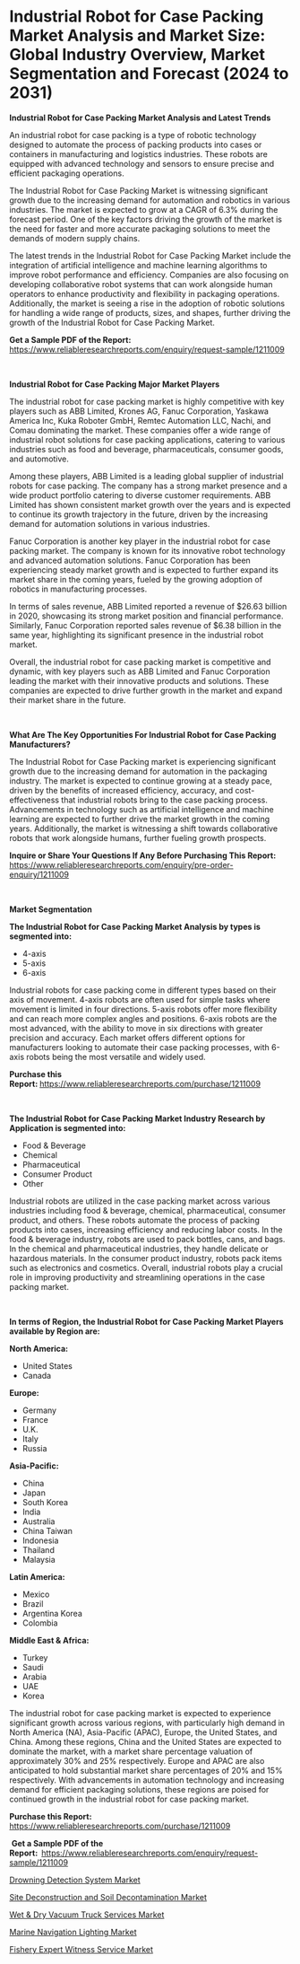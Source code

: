 <p><h1>Industrial Robot for Case Packing Market Analysis and Market Size: Global Industry Overview, Market Segmentation and Forecast (2024 to 2031)</h1></p><p><strong>Industrial Robot for Case Packing Market Analysis and Latest Trends</strong></p>
<p><p>An industrial robot for case packing is a type of robotic technology designed to automate the process of packing products into cases or containers in manufacturing and logistics industries. These robots are equipped with advanced technology and sensors to ensure precise and efficient packaging operations.</p><p>The Industrial Robot for Case Packing Market is witnessing significant growth due to the increasing demand for automation and robotics in various industries. The market is expected to grow at a CAGR of 6.3% during the forecast period. One of the key factors driving the growth of the market is the need for faster and more accurate packaging solutions to meet the demands of modern supply chains.</p><p>The latest trends in the Industrial Robot for Case Packing Market include the integration of artificial intelligence and machine learning algorithms to improve robot performance and efficiency. Companies are also focusing on developing collaborative robot systems that can work alongside human operators to enhance productivity and flexibility in packaging operations. Additionally, the market is seeing a rise in the adoption of robotic solutions for handling a wide range of products, sizes, and shapes, further driving the growth of the Industrial Robot for Case Packing Market.</p></p>
<p><strong>Get a Sample PDF of the Report:&nbsp;</strong> <a href="https://www.reliableresearchreports.com/enquiry/request-sample/1211009">https://www.reliableresearchreports.com/enquiry/request-sample/1211009</a></p>
<p>&nbsp;</p>
<p><strong>Industrial Robot for Case Packing Major Market Players</strong></p>
<p><p>The industrial robot for case packing market is highly competitive with key players such as ABB Limited, Krones AG, Fanuc Corporation, Yaskawa America Inc, Kuka Roboter GmbH, Remtec Automation LLC, Nachi, and Comau dominating the market. These companies offer a wide range of industrial robot solutions for case packing applications, catering to various industries such as food and beverage, pharmaceuticals, consumer goods, and automotive.</p><p>Among these players, ABB Limited is a leading global supplier of industrial robots for case packing. The company has a strong market presence and a wide product portfolio catering to diverse customer requirements. ABB Limited has shown consistent market growth over the years and is expected to continue its growth trajectory in the future, driven by the increasing demand for automation solutions in various industries.</p><p>Fanuc Corporation is another key player in the industrial robot for case packing market. The company is known for its innovative robot technology and advanced automation solutions. Fanuc Corporation has been experiencing steady market growth and is expected to further expand its market share in the coming years, fueled by the growing adoption of robotics in manufacturing processes.</p><p>In terms of sales revenue, ABB Limited reported a revenue of $26.63 billion in 2020, showcasing its strong market position and financial performance. Similarly, Fanuc Corporation reported sales revenue of $6.38 billion in the same year, highlighting its significant presence in the industrial robot market.</p><p>Overall, the industrial robot for case packing market is competitive and dynamic, with key players such as ABB Limited and Fanuc Corporation leading the market with their innovative products and solutions. These companies are expected to drive further growth in the market and expand their market share in the future.</p></p>
<p>&nbsp;</p>
<p><strong>What Are The Key Opportunities For Industrial Robot for Case Packing Manufacturers?</strong></p>
<p><p>The Industrial Robot for Case Packing market is experiencing significant growth due to the increasing demand for automation in the packaging industry. The market is expected to continue growing at a steady pace, driven by the benefits of increased efficiency, accuracy, and cost-effectiveness that industrial robots bring to the case packing process. Advancements in technology such as artificial intelligence and machine learning are expected to further drive the market growth in the coming years. Additionally, the market is witnessing a shift towards collaborative robots that work alongside humans, further fueling growth prospects.</p></p>
<p><strong>Inquire or Share Your Questions If Any Before Purchasing This Report:</strong> <a href="https://www.reliableresearchreports.com/enquiry/pre-order-enquiry/1211009">https://www.reliableresearchreports.com/enquiry/pre-order-enquiry/1211009</a></p>
<p>&nbsp;</p>
<p><strong>Market Segmentation</strong></p>
<p><strong>The Industrial Robot for Case Packing Market Analysis by types is segmented into:</strong></p>
<p><ul><li>4-axis</li><li>5-axis</li><li>6-axis</li></ul></p>
<p><p>Industrial robots for case packing come in different types based on their axis of movement. 4-axis robots are often used for simple tasks where movement is limited in four directions. 5-axis robots offer more flexibility and can reach more complex angles and positions. 6-axis robots are the most advanced, with the ability to move in six directions with greater precision and accuracy. Each market offers different options for manufacturers looking to automate their case packing processes, with 6-axis robots being the most versatile and widely used.</p></p>
<p><strong>Purchase this Report:&nbsp;</strong><a href="https://www.reliableresearchreports.com/purchase/1211009">https://www.reliableresearchreports.com/purchase/1211009</a></p>
<p>&nbsp;</p>
<p><strong>The Industrial Robot for Case Packing Market Industry Research by Application is segmented into:</strong></p>
<p><ul><li>Food & Beverage</li><li>Chemical</li><li>Pharmaceutical</li><li>Consumer Product</li><li>Other</li></ul></p>
<p><p>Industrial robots are utilized in the case packing market across various industries including food & beverage, chemical, pharmaceutical, consumer product, and others. These robots automate the process of packing products into cases, increasing efficiency and reducing labor costs. In the food & beverage industry, robots are used to pack bottles, cans, and bags. In the chemical and pharmaceutical industries, they handle delicate or hazardous materials. In the consumer product industry, robots pack items such as electronics and cosmetics. Overall, industrial robots play a crucial role in improving productivity and streamlining operations in the case packing market.</p></p>
<p>&nbsp;</p>
<p><strong>In terms of Region, the Industrial Robot for Case Packing Market Players available by Region are:</strong></p>
<p>
    <p> <strong> North America: </strong>
        <ul>
            <li>United States</li>
            <li>Canada</li>
        </ul>
        </p> 
    <p> <strong> Europe: </strong>
        <ul>
            <li>Germany</li>
            <li>France</li>
            <li>U.K.</li>
            <li>Italy</li>
            <li>Russia</li>
        </ul>
        </p> 
    <p> <strong> Asia-Pacific: </strong>
        <ul>
            <li>China</li>
            <li>Japan</li>
            <li>South Korea</li>
            <li>India</li>
            <li>Australia</li>
            <li>China Taiwan</li>
            <li>Indonesia</li>
            <li>Thailand</li>
            <li>Malaysia</li>
        </ul>
        </p> 
    <p> <strong> Latin America: </strong>
        <ul>
            <li>Mexico</li>
            <li>Brazil</li>
            <li>Argentina Korea</li>
            <li>Colombia</li>
        </ul>
        </p> 
    <p> <strong> Middle East & Africa: </strong>
        <ul>
            <li>Turkey</li>
            <li>Saudi</li>
            <li>Arabia</li>
            <li>UAE</li>
            <li>Korea</li>
        </ul>
    </p>
    </p>
<p><p>The industrial robot for case packing market is expected to experience significant growth across various regions, with particularly high demand in North America (NA), Asia-Pacific (APAC), Europe, the United States, and China. Among these regions, China and the United States are expected to dominate the market, with a market share percentage valuation of approximately 30% and 25% respectively. Europe and APAC are also anticipated to hold substantial market share percentages of 20% and 15% respectively. With advancements in automation technology and increasing demand for efficient packaging solutions, these regions are poised for continued growth in the industrial robot for case packing market.</p></p>
<p><strong>Purchase this Report: </strong><a href="https://www.reliableresearchreports.com/purchase/1211009">https://www.reliableresearchreports.com/purchase/1211009</a></p>
<p>&nbsp;<strong>Get a Sample PDF of the Report:&nbsp;&nbsp;</strong><a href="https://www.reliableresearchreports.com/enquiry/request-sample/1211009">https://www.reliableresearchreports.com/enquiry/request-sample/1211009</a></p>
<p><strong></strong></p>
<p><p><a href="https://github.com/lbird53714/Market-Research-Report-List-3/blob/main/drowning-detection-system-market.md">Drowning Detection System Market</a></p><p><a href="https://medium.com/@mattwalker9889/decoding-site-deconstruction-and-soil-decontamination-market-metrics-market-share-trends-and-ef089eacb1c3">Site Deconstruction and Soil Decontamination Market</a></p><p><a href="https://medium.com/@mattwalker9889/wet-amp-dry-vacuum-truck-services-market-furnishes-information-on-market-share-market-trends-3477c1308039">Wet & Dry Vacuum Truck Services Market</a></p><p><a href="https://github.com/dringals/Market-Research-Report-List-2/blob/main/marine-navigation-lighting-market.md">Marine Navigation Lighting Market</a></p><p><a href="https://medium.com/@mattwalker9889/fishery-expert-witness-service-market-size-cagr-trends-2024-2030-85fec2a2df23">Fishery Expert Witness Service Market</a></p></p>
